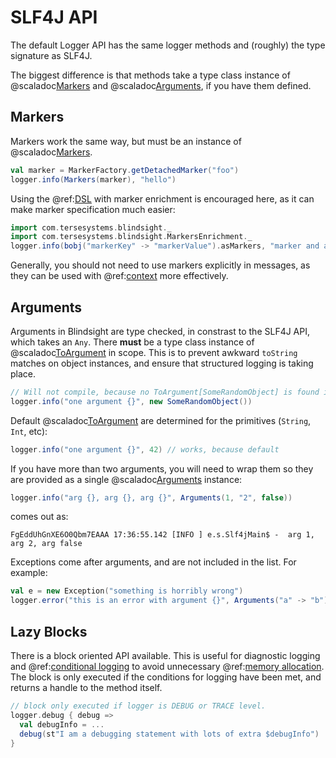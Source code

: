 # SLF4J API

The default Logger API has the same logger methods and (roughly) the type signature as SLF4J.

The biggest difference is that methods take a type class instance of @scaladoc[Markers](com.tersesystems.blindsight.Markers) and @scaladoc[Arguments](com.tersesystems.blindsight.Arguments), if you have them defined.

## Markers

Markers work the same way, but must be an instance of @scaladoc[Markers](com.tersesystems.blindsight.Markers).

```scala
val marker = MarkerFactory.getDetachedMarker("foo")
logger.info(Markers(marker), "hello")
```

Using the @ref:[DSL](dsl.md) with marker enrichment is encouraged here, as it can make marker specification much easier:

```scala
import com.tersesystems.blindsight._
import com.tersesystems.blindsight.MarkersEnrichment._
logger.info(bobj("markerKey" -> "markerValue").asMarkers, "marker and argument")
```

Generally, you should not need to use markers explicitly in messages, as they can be used with @ref:[context](context.md) more effectively.

## Arguments 

Arguments in Blindsight are type checked, in constrast to the SLF4J API, which takes an `Any`.  There **must** be a type class instance of @scaladoc[ToArgument](com.tersesystems.blindsight.ToArgument) in scope.  This is to prevent awkward `toString` matches on object instances, and ensure that structured logging is taking place. 

```scala
// Will not compile, because no ToArgument[SomeRandomObject] is found in implicit scope!
logger.info("one argument {}", new SomeRandomObject()) 
```

Default @scaladoc[ToArgument](com.tersesystems.blindsight.ToArgument) are determined for the primitives (`String`, `Int`, etc):

```scala
logger.info("one argument {}", 42) // works, because default
```

If you have more than two arguments, you will need to wrap them so they are provided as a single @scaladoc[Arguments](com.tersesystems.blindsight.Arguments) instance:

```scala
logger.info("arg {}, arg {}, arg {}", Arguments(1, "2", false))
```

comes out as:

```
FgEddUhGnXE6O0Qbm7EAAA 17:36:55.142 [INFO ] e.s.Slf4jMain$ -  arg 1, arg 2, arg false
```

Exceptions come after arguments, and are not included in the list.  For example:

```scala
val e = new Exception("something is horribly wrong")
logger.error("this is an error with argument {}", Arguments("a" -> "b"), e)
```

## Lazy Blocks

There is a block oriented API available.  This is useful for diagnostic logging and @ref:[conditional logging](conditional.md) to avoid unnecessary @ref:[memory allocation](../performance/memory.md).  The block is only executed if the conditions for logging have been met, and returns a handle to the method itself.

```scala
// block only executed if logger is DEBUG or TRACE level.
logger.debug { debug =>
  val debugInfo = ...
  debug(st"I am a debugging statement with lots of extra $debugInfo")
}
```
